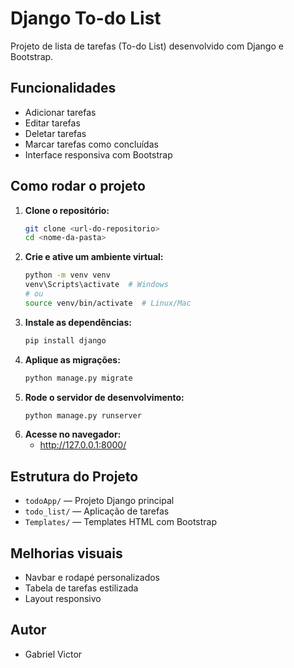 # Django To-do List

Projeto de lista de tarefas (To-do List) desenvolvido com Django e Bootstrap.

## Funcionalidades
- Adicionar tarefas
- Editar tarefas
- Deletar tarefas
- Marcar tarefas como concluídas
- Interface responsiva com Bootstrap

## Como rodar o projeto

1. **Clone o repositório:**
   ```bash
   git clone <url-do-repositorio>
   cd <nome-da-pasta>
   ```
2. **Crie e ative um ambiente virtual:**
   ```bash
   python -m venv venv
   venv\Scripts\activate  # Windows
   # ou
   source venv/bin/activate  # Linux/Mac
   ```
3. **Instale as dependências:**
   ```bash
   pip install django
   ```
4. **Aplique as migrações:**
   ```bash
   python manage.py migrate
   ```
5. **Rode o servidor de desenvolvimento:**
   ```bash
   python manage.py runserver
   ```
6. **Acesse no navegador:**
   - http://127.0.0.1:8000/

## Estrutura do Projeto
- `todoApp/` — Projeto Django principal
- `todo_list/` — Aplicação de tarefas
- `Templates/` — Templates HTML com Bootstrap

## Melhorias visuais
- Navbar e rodapé personalizados
- Tabela de tarefas estilizada
- Layout responsivo

## Autor
- Gabriel Victor

